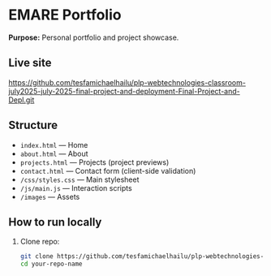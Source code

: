 # EMARE Portfolio

**Purpose:** Personal portfolio and project showcase.

## Live site

https://github.com/tesfamichaelhailu/plp-webtechnologies-classroom-july2025-july-2025-final-project-and-deployment-Final-Project-and-Depl.git

## Structure

- `index.html` — Home
- `about.html` — About
- `projects.html` — Projects (project previews)
- `contact.html` — Contact form (client-side validation)
- `/css/styles.css` — Main stylesheet
- `/js/main.js` — Interaction scripts
- `/images` — Assets

## How to run locally

1. Clone repo:
   ```bash
   git clone https://github.com/tesfamichaelhailu/plp-webtechnologies-classroom-july2025-july-2025-final-project-and-deployment-Final-Project-and-Depl.git
   cd your-repo-name
   ```
